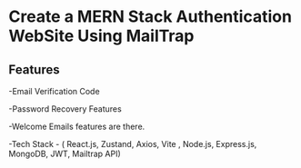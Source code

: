 # Create a MERN Stack Authentication WebSite Using MailTrap

## Features
-Email Verification Code

-Password Recovery Features

-Welcome Emails features are there.

-Tech Stack - ( React.js, Zustand, Axios, Vite , Node.js, Express.js, MongoDB, JWT, Mailtrap API)
